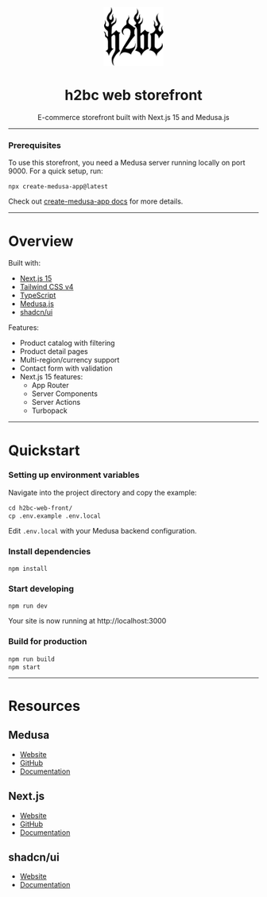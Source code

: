 <p align="center">
  <img src="public/bw-logo.svg" alt="h2bc logo" width="120" />
</p>

<h1 align="center">
  h2bc web storefront
</h1>

<p align="center">
  E-commerce storefront built with Next.js 15 and Medusa.js
</p>

---

### Prerequisites

To use this storefront, you need a Medusa server running locally on port 9000.
For a quick setup, run:

```shell
npx create-medusa-app@latest
```

Check out [create-medusa-app docs](https://docs.medusajs.com/learn/installation) for more details.

---

# Overview

Built with:

- [Next.js 15](https://nextjs.org/)
- [Tailwind CSS v4](https://tailwindcss.com/)
- [TypeScript](https://www.typescriptlang.org/)
- [Medusa.js](https://medusajs.com/)
- [shadcn/ui](https://ui.shadcn.com/)

Features:

- Product catalog with filtering
- Product detail pages
- Multi-region/currency support
- Contact form with validation
- Next.js 15 features:
  - App Router
  - Server Components
  - Server Actions
  - Turbopack

---

# Quickstart

### Setting up environment variables

Navigate into the project directory and copy the example:

```shell
cd h2bc-web-front/
cp .env.example .env.local
```

Edit `.env.local` with your Medusa backend configuration.

### Install dependencies

```shell
npm install
```

### Start developing

```shell
npm run dev
```

Your site is now running at http://localhost:3000

### Build for production

```shell
npm run build
npm start
```

---

# Resources

## Medusa

- [Website](https://www.medusajs.com/)
- [GitHub](https://github.com/medusajs)
- [Documentation](https://docs.medusajs.com/)

## Next.js

- [Website](https://nextjs.org/)
- [GitHub](https://github.com/vercel/next.js)
- [Documentation](https://nextjs.org/docs)

## shadcn/ui

- [Website](https://ui.shadcn.com/)
- [Documentation](https://ui.shadcn.com/docs)
